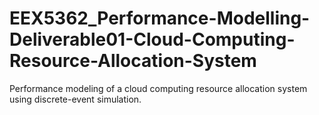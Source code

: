 # EEX5362_Performance-Modelling-Deliverable01-Cloud-Computing-Resource-Allocation-System
Performance modeling of a cloud computing resource allocation system using discrete-event simulation.
